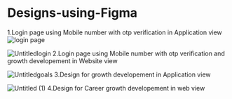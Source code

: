# Designs-using-Figma
1.Login page using Mobile number with otp verification in Application view
![login page](https://github.com/Nainar-96/Designs-using-Figma/assets/142799371/57efc7f3-819c-4623-a57e-d9988b8013f6)

![Untitledlogin](https://github.com/Nainar-96/Designs-using-Figma/assets/142799371/684b16fa-b887-4800-af27-4704df501915)
2.Login page using Mobile number with otp verification and growth developement in Website view

![Untitledgoals](https://github.com/Nainar-96/Designs-using-Figma/assets/142799371/422aa7d4-efd9-428d-80b5-0399edb7d000)
3.Design for growth developement in Application view

![Untitled (1)](https://github.com/Nainar-96/Designs-using-Figma/assets/142799371/55135274-6d81-4d37-9280-f94bc36a173d)
4.Design for Career growth developement in web view
